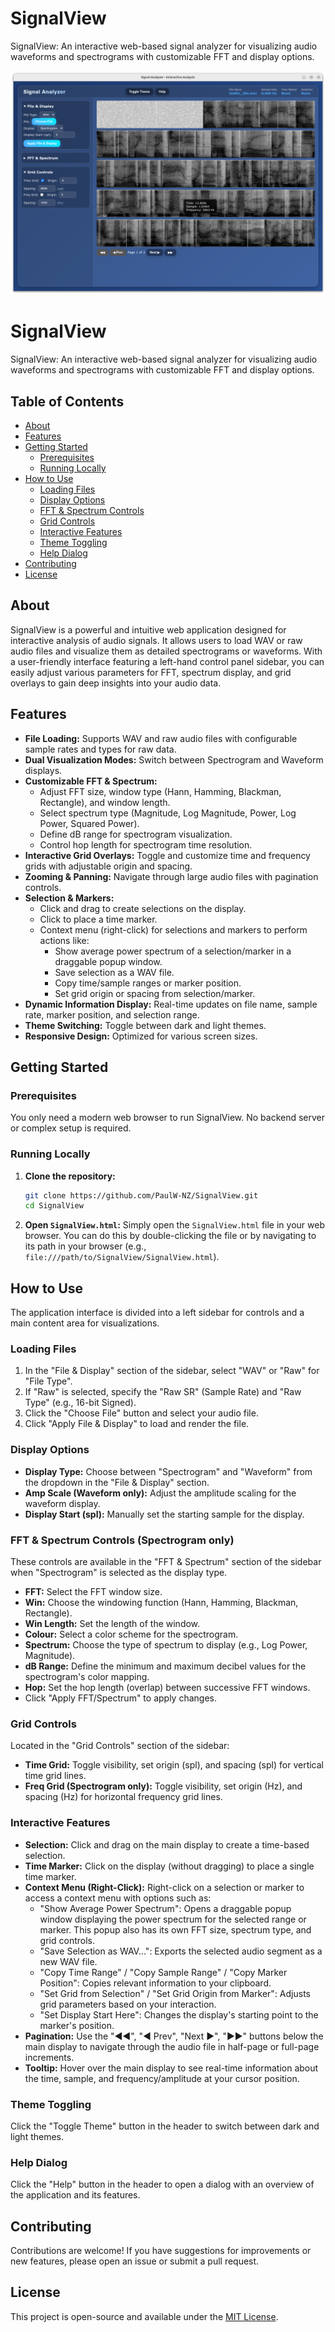 # SignalView
SignalView: An interactive web-based signal analyzer for visualizing audio waveforms and spectrograms with customizable   FFT and display options.

![SignalView Screenshot](Screenshot.png)

# SignalView

SignalView: An interactive web-based signal analyzer for visualizing audio waveforms and spectrograms with customizable FFT and display options.

## Table of Contents
- [About](#about)
- [Features](#features)
- [Getting Started](#getting-started)
  - [Prerequisites](#prerequisites)
  - [Running Locally](#running-locally)
- [How to Use](#how-to-use)
  - [Loading Files](#loading-files)
  - [Display Options](#display-options)
  - [FFT & Spectrum Controls](#fft--spectrum-controls)
  - [Grid Controls](#grid-controls)
  - [Interactive Features](#interactive-features)
  - [Theme Toggling](#theme-toggling)
  - [Help Dialog](#help-dialog)
- [Contributing](#contributing)
- [License](#license)

## About
SignalView is a powerful and intuitive web application designed for interactive analysis of audio signals. It allows users to load WAV or raw audio files and visualize them as detailed spectrograms or waveforms. With a user-friendly interface featuring a left-hand control panel sidebar, you can easily adjust various parameters for FFT, spectrum display, and grid overlays to gain deep insights into your audio data.

## Features
- **File Loading:** Supports WAV and raw audio files with configurable sample rates and types for raw data.
- **Dual Visualization Modes:** Switch between Spectrogram and Waveform displays.
- **Customizable FFT & Spectrum:**
    - Adjust FFT size, window type (Hann, Hamming, Blackman, Rectangle), and window length.
    - Select spectrum type (Magnitude, Log Magnitude, Power, Log Power, Squared Power).
    - Define dB range for spectrogram visualization.
    - Control hop length for spectrogram time resolution.
- **Interactive Grid Overlays:** Toggle and customize time and frequency grids with adjustable origin and spacing.
- **Zooming & Panning:** Navigate through large audio files with pagination controls.
- **Selection & Markers:**
    - Click and drag to create selections on the display.
    - Click to place a time marker.
    - Context menu (right-click) for selections and markers to perform actions like:
        - Show average power spectrum of a selection/marker in a draggable popup window.
        - Save selection as a WAV file.
        - Copy time/sample ranges or marker position.
        - Set grid origin or spacing from selection/marker.
- **Dynamic Information Display:** Real-time updates on file name, sample rate, marker position, and selection range.
- **Theme Switching:** Toggle between dark and light themes.
- **Responsive Design:** Optimized for various screen sizes.

## Getting Started

### Prerequisites
You only need a modern web browser to run SignalView. No backend server or complex setup is required.

### Running Locally
1.  **Clone the repository:**
    ```bash
    git clone https://github.com/PaulW-NZ/SignalView.git
    cd SignalView
    ```
2.  **Open `SignalView.html`:**
    Simply open the `SignalView.html` file in your web browser. You can do this by double-clicking the file or by navigating to its path in your browser (e.g., `file:///path/to/SignalView/SignalView.html`).

## How to Use

The application interface is divided into a left sidebar for controls and a main content area for visualizations.

### Loading Files
1.  In the "File & Display" section of the sidebar, select "WAV" or "Raw" for "File Type".
2.  If "Raw" is selected, specify the "Raw SR" (Sample Rate) and "Raw Type" (e.g., 16-bit Signed).
3.  Click the "Choose File" button and select your audio file.
4.  Click "Apply File & Display" to load and render the file.

### Display Options
-   **Display Type:** Choose between "Spectrogram" and "Waveform" from the dropdown in the "File & Display" section.
-   **Amp Scale (Waveform only):** Adjust the amplitude scaling for the waveform display.
-   **Display Start (spl):** Manually set the starting sample for the display.

### FFT & Spectrum Controls (Spectrogram only)
These controls are available in the "FFT & Spectrum" section of the sidebar when "Spectrogram" is selected as the display type.
-   **FFT:** Select the FFT window size.
-   **Win:** Choose the windowing function (Hann, Hamming, Blackman, Rectangle).
-   **Win Length:** Set the length of the window.
-   **Colour:** Select a color scheme for the spectrogram.
-   **Spectrum:** Choose the type of spectrum to display (e.g., Log Power, Magnitude).
-   **dB Range:** Define the minimum and maximum decibel values for the spectrogram's color mapping.
-   **Hop:** Set the hop length (overlap) between successive FFT windows.
-   Click "Apply FFT/Spectrum" to apply changes.

### Grid Controls
Located in the "Grid Controls" section of the sidebar:
-   **Time Grid:** Toggle visibility, set origin (spl), and spacing (spl) for vertical time grid lines.
-   **Freq Grid (Spectrogram only):** Toggle visibility, set origin (Hz), and spacing (Hz) for horizontal frequency grid lines.

### Interactive Features
-   **Selection:** Click and drag on the main display to create a time-based selection.
-   **Time Marker:** Click on the display (without dragging) to place a single time marker.
-   **Context Menu (Right-Click):** Right-click on a selection or marker to access a context menu with options such as:
    -   "Show Average Power Spectrum": Opens a draggable popup window displaying the power spectrum for the selected range or marker. This popup also has its own FFT size, spectrum type, and grid controls.
    -   "Save Selection as WAV...": Exports the selected audio segment as a new WAV file.
    -   "Copy Time Range" / "Copy Sample Range" / "Copy Marker Position": Copies relevant information to your clipboard.
    -   "Set Grid from Selection" / "Set Grid Origin from Marker": Adjusts grid parameters based on your interaction.
    -   "Set Display Start Here": Changes the display's starting point to the marker's position.
-   **Pagination:** Use the "◀◀", "◀ Prev", "Next ▶", "▶▶" buttons below the main display to navigate through the audio file in half-page or full-page increments.
-   **Tooltip:** Hover over the main display to see real-time information about the time, sample, and frequency/amplitude at your cursor position.

### Theme Toggling
Click the "Toggle Theme" button in the header to switch between dark and light themes.

### Help Dialog
Click the "Help" button in the header to open a dialog with an overview of the application and its features.

## Contributing
Contributions are welcome! If you have suggestions for improvements or new features, please open an issue or submit a pull request.

## License
This project is open-source and available under the [MIT License](LICENSE).

